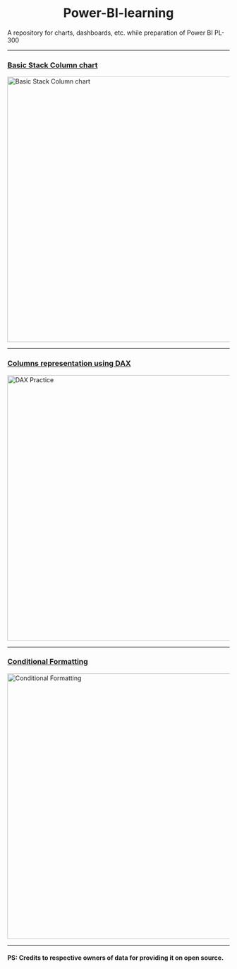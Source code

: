 <h1 align="center"> Power-BI-learning </h1>
A repository for charts, dashboards, etc. while preparation of Power BI PL-300

---

<u><h3>Basic Stack Column chart</h3></u>

<img src= "https://github.com/user-attachments/assets/606ded75-0766-42d2-bd0b-c7dc4ebca8e5" alt="Basic Stack Column chart" width="600"/>

---

<u><h3>Columns representation using DAX</h3></u>

<img src= "https://github.com/user-attachments/assets/2d575ebf-7a14-4e61-a11c-77ba69079c45" alt="DAX Practice" width="600"/>

---

<u><h3>Conditional Formatting</h3></u>

<img src= "https://github.com/user-attachments/assets/0d26ff8a-9803-4d56-bbdc-b86b6acf0f2f" alt="Conditional Formatting" width="600"/>

---
<h4>PS: Credits to respective owners of data for providing it on open source.</h4>
